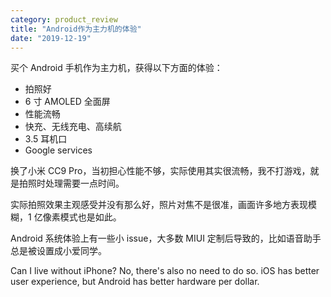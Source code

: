 ```yaml
---
category: product_review
title: "Android作为主力机的体验"
date: "2019-12-19"
---
```


买个 Android 手机作为主力机，获得以下方面的体验：

- 拍照好
- 6 寸 AMOLED 全面屏
- 性能流畅
- 快充、无线充电、高续航
- 3.5 耳机口
- Google services

换了小米 CC9 Pro，当初担心性能不够，实际使用其实很流畅，我不打游戏，就是拍照时处理需要一点时间。

实际拍照效果主观感受并没有那么好，照片对焦不是很准，画面许多地方表现模糊，1 亿像素模式也是如此。

Android 系统体验上有一些小 issue，大多数 MIUI 定制后导致的，比如语音助手总是被设置成小爱同学。

Can I live without iPhone? No, there's also no need to do so. iOS has better user experience, but Android has better hardware per dollar.

